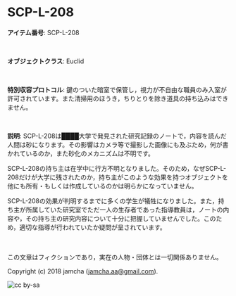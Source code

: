

# SCP-L-208

**アイテム番号**: SCP-L-208  

<br>  

**オブジェクトクラス**: Euclid  

<br>  

**特別収容プロトコル**: 鍵のついた暗室で保管し，視力が不自由な職員のみ入室が許可されています。また清掃用のほうき，ちりとりを除き道具の持ち込みはできません。  

<br>  

**説明**: SCP-L-208は████大学で発見された研究記録のノートで，内容を読んだ人間は砂になります。その影響はカメラ等で撮影した画像にも及ぶため，何が書かれているのか，また砂化のメカニズムは不明です。  

SCP-L-208の持ち主は在学中に行方不明となりました。そのため，なぜSCP-L-208だけが大学に残されたのか，持ち主がこのような効果を持つオブジェクトを他にも所有・もしくは作成しているのかは明らかになっていません。  

SCP-L-208の効果が判明するまでに多くの学生が犠牲になりました。また，持ち主が所属していた研究室でただ一人の生存者であった指導教員は，ノートの内容や，その持ち主の研究内容について十分に把握していませんでした。このため，適切な指導が行われていたか疑問が呈されています。  

<br>  
<br>  
この文章はフィクションであり，実在の人物・団体とは一切関係ありません。  

Copyright (c) 2018 jamcha (jamcha.aa@gmail.com).  

![cc by-sa](https://i.creativecommons.org/l/by-sa/4.0/88x31.png)  

